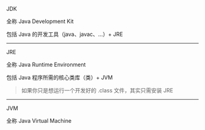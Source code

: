 
JDK

全称 Java Development Kit

包括 Java 的开发工具（java、javac、...）+ JRE

---

JRE

全称 Java Runtime Environment

包括 Java 程序所需的核心类库（类）+ JVM

> 如果你只是想运行一个开发好的 .class 文件，其实只需安装 JRE

---

JVM

全称 Java Virtual Machine

